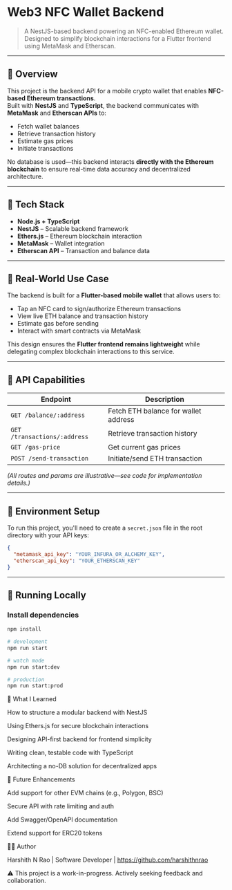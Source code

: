 # Web3 NFC Wallet Backend

> A NestJS-based backend powering an NFC-enabled Ethereum wallet.  
> Designed to simplify blockchain interactions for a Flutter frontend using MetaMask and Etherscan.

---

## 🚀 Overview

This project is the backend API for a mobile crypto wallet that enables **NFC-based Ethereum transactions**.  
Built with **NestJS** and **TypeScript**, the backend communicates with **MetaMask** and **Etherscan APIs** to:

- Fetch wallet balances
- Retrieve transaction history
- Estimate gas prices
- Initiate transactions

No database is used—this backend interacts **directly with the Ethereum blockchain** to ensure real-time data accuracy and decentralized architecture.

---

## 🔧 Tech Stack

- **Node.js + TypeScript**
- **NestJS** – Scalable backend framework
- **Ethers.js** – Ethereum blockchain interaction
- **MetaMask** – Wallet integration
- **Etherscan API** – Transaction and balance data


---

## 📱 Real-World Use Case

The backend is built for a **Flutter-based mobile wallet** that allows users to:

- Tap an NFC card to sign/authorize Ethereum transactions
- View live ETH balance and transaction history
- Estimate gas before sending
- Interact with smart contracts via MetaMask

This design ensures the **Flutter frontend remains lightweight** while delegating complex blockchain interactions to this service.

---

## 🔄 API Capabilities

| Endpoint                         | Description                          |
|----------------------------------|--------------------------------------|
| `GET /balance/:address`          | Fetch ETH balance for wallet address |
| `GET /transactions/:address`     | Retrieve transaction history         |
| `GET /gas-price`                 | Get current gas prices               |
| `POST /send-transaction`         | Initiate/send ETH transaction        |

*(All routes and params are illustrative—see code for implementation details.)*

---
## 🔐 Environment Setup

To run this project, you'll need to create a `secret.json` file in the root directory with your API keys:

```json
{
  "metamask_api_key": "YOUR_INFURA_OR_ALCHEMY_KEY",
  "etherscan_api_key": "YOUR_ETHERSCAN_KEY"
}
```
---
## 🧪 Running Locally

### Install dependencies

```bash
npm install

# development
npm run start

# watch mode
npm run start:dev

# production
npm run start:prod
```

🧠 What I Learned

How to structure a modular backend with NestJS

Using Ethers.js for secure blockchain interactions

Designing API-first backend for frontend simplicity

Writing clean, testable code with TypeScript

Architecting a no-DB solution for decentralized apps


📌 Future Enhancements

Add support for other EVM chains (e.g., Polygon, BSC)

Secure API with rate limiting and auth

Add Swagger/OpenAPI documentation

Extend support for ERC20 tokens


🧑‍💻 Author

Harshith N Rao | 
Software Developer | 
https://github.com/harshithnrao

⚠️ This project is a work-in-progress. Actively seeking feedback and collaboration.
